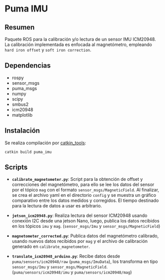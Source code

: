 # Puma IMU

## Resumen

Paquete ROS para la calibración y/o lectura de un sensor IMU ICM20948. La calibración implementada es enfocada al magnetómetro, empleando `hard iron offset` y `soft iron correction`. 

## Dependencias

- rospy
- sensor_msgs
- puma_msgs
- numpy
- scipy
- smbus2
- icm20948
- matplotlib
  
## Instalación

Se realiza compilación por [catkin_tools](https://catkin-tools.readthedocs.io/en/latest/):

    catkin build puma_imu

## Scripts

- **`calibrate_magnetometer.py`**: Script para la obtención de offset y correcciones del magnetómetro, para ello se lee los datos del sensor por el tópico `mag` con el formato `sensor_msgs/MagneticField`. Al finalizar, se crea el archivo yaml en el directorio `config` y se muestra un gráfico comparativo entre los datos medidos y corregidos. El tiempo destinado para la lectura de datos a usar es arbitrario.
  
- **`jetson_icm20948.py`**: Realiza lectura del sensor ICM20948 usando conexión I2C desde una jetson Nano, luego, publica los datos recibidos en los tópicos `imu` y `mag`. (`sensor_msgs/Imu` y `sensor_msgs/MagneticField`)
  
- **`magnetometer_corrected.py`**: Publica datos del magnetómetro calibrado, usando nuevos datos recibidos por `mag` y el archivo de calibración generado en `calibrate_magnetometer`.
  
- **`translate_icm20948_arduino.py`**: Recibe datos desde `puma/sensors/icm20948/raw` (`puma_msgs/ImuData`), los transforma en tipo `sensor_msgs/Imu` y `sensor_msgs/MagneticField`. (`puma/sensors/icm20948/imu` y `puma/sensors/icm20948/mag`) 

